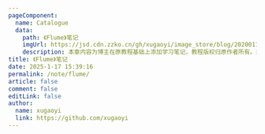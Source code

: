 ```yaml
---
pageComponent:
  name: Catalogue
  data:
    path: 《Flume》笔记
    imgUrl: https://jsd.cdn.zzko.cn/gh/xugaoyi/image_store/blog/20200112160453.png
    description: 本章内容为博主在原教程基础上添加学习笔记，教程版权归原作者所有。来源：<a href='https://es6.ruanyifeng.com/' target='_blank'>ES6教程</a>
title: 《Flume》笔记
date: 2025-1-17 15:39:16
permalink: /note/flume/
article: false
comment: false
editLink: false
author:
  name: xugaoyi
  link: https://github.com/xugaoyi
---
```

